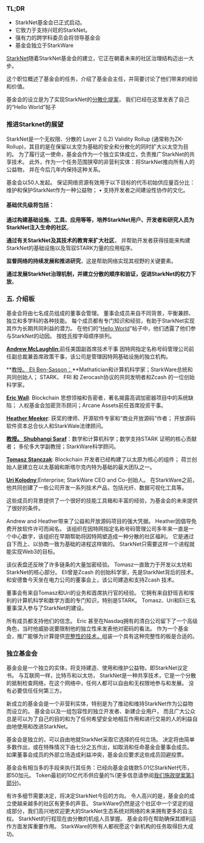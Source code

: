 ### TL;DR

* StarkNet基金会已正式启动。
* 它致力于支持兴旺的StarkNet。
* 强有力的跨学科委员会将领导基金会
* 基金会独立于StarkWare

[StarkNet](https://starknet.io/)随着StarkNet基金会的建立，它正在朝着未来的社区治理结构迈出一大步。

这个职位概述了基金会的任务，介绍了基金会主任，并简要讨论了他们带来的经验和价值。

基金会的设立是为了实现StarkNet的[分散化提案](https://medium.com/starkware/part-1-starknet-sovereignty-a-decentralization-proposal-bca3e98a01ef)， 我们已经在这里发表了自己的“Hello World”帖子[](https://medium.com/@StarkNet_Foundation/7bd55d5dbc59)

### 推进Starknet的展望

StarkNet是一个无权限、分散的 Layer 2 (L2) Validity Rollup (通常称为ZK-Rollup)，其目的是在保留以太空为基础的安全和分散化的同时扩大以太空为目的。 为了履行这一使命，基金会作为一个独立实体成立，负责推广StarkNet的共享技术。 此外，作为一个任务范围狭窄的非营利实体：将StarkNet推向所有人的公益物， 并在今后几年内保持这种关系。

基金会以50人发起。 保证网络资源有效用于以下目标的代币初始供应量百分比：维护和保护StarkNet作为一种公益物； • 支持开发者之间建设性协作的文化。

#### **基础优先级将包括：**

**通过构建基础设施、工具、应用等等，培养StarkNet用户、开发者和研究人员为StarkNet注入生命的社区**。

**通过有关StarkNet及其技术的教育来扩大社区**， 并帮助开发者获得技能来构建StarkNet的基础设施以及驾驭STARK力量的应用程序。

**监督网络的持续发展和推进研究**，这是帮助网络实现其视野的关键要素。

**通过发展StarkNet治理机制，并建立分散的顺序和验证，促进StarkNet的权力下放**。

### **五. 介绍板**

基金会将由七名成员组成的董事会管理。 董事会成员来自不同背景，平衡兼顾、独立和多学科的各种技能。 每个成员都有专门知识和经验，有助于StarkNet实现其作为长期共同利益的潜力。 在他们的“[Hello World](https://medium.com/@StarkNet_Foundation/7bd55d5dbc59)”帖子中，他们透露了他们参与StarkNet的动因。 按姓氏按字母顺序排列。

[**Andrew McLaughlin**:](https://andrew.mclaughl.in/about-me)前任美国副首席技术干事 因特网指定名称号码管理公司前任副总裁兼首席政策干事，该公司是管理因特网基础设施的独立机构。

**[教授。 Eli Ben-Sasson：](https://starkware.co/media-kit/?founder=Eli#founders)**Mathatician和计算机科学家；StarkWare总统和共同创始人； STARK、 FRI 和 Zerocash协议的共同发明者和Zcash 的一位创始科学家。

**[Eric Wall](https://en.wikipedia.org/wiki/Eric_Wall_(researcher))**: Blockchain 思想领袖和告密者，著名揭露高调加密器项目中的系统缺陷； 人权基金会加密货币顾问；Arcane Assets前任首席投资干事。

**[Heather Meeker](https://www.techlawpartners.com/heather)**: 获奖的律师、开源软件专家和“商业开放源码”作者； 开放源码软件资本总合伙人和StarkWale法律顾问。

**[教授。 Shubhangi Saraf](https://www.math.toronto.edu/ssaraf/)**：数学和计算机科学；数学支持STARK 证明的核心贡献者； 多伦多大学副教授；StarkWare科学顾问。

**[Tomasz Stanczak](https://www.linkedin.com/in/tomaszkajetanstanczak/?originalSubdomain=uk)**: Blockchain 开发者已经构建了以太原为核心的组件； 荷兰创始人是建立在以太基姆和斯塔尔克内特为基础的最大团队之一。

[**Uri Kolodny**:](https://starkware.co/media-kit/?founder=Uri#founders)Enterprise; StarkWare CEO and Co-创始人。 在StarkWare之前，他共同创建了一些公司开发一系列技术产品，包括光纤、数据可视化工具等。

这些成员的背景提供了一个很好的技能工具箱和丰富的经验，为基金会的未来提供了很好的条件。

Andrew and Heather带来了公益和开放源码项目的强大凭据。 Heather因倡导免费开放软件许可而闻名。 该组织在因特网指定名称号码管理公司多年来一直是一个中心数字，该组织在早期帮助将因特网塑造成一种分散的社区福利。 它是通过自下而上、以协商一致为基础的进程这样做的。 StarkNet只需要这样一个进程就能实现Web3的目标。

该仪表盘还反映了许多链条的大量加密经验。 Tomasz一直致力于开发以太坊和StarkNet的核心部分。 Eli曾是Zcash 的创始科学家，先是StarkNet背后的技术。 和安德鲁今天坐在电力公司的董事会上，该公司建造和支持Zcash 技术。

董事会有来自Tomasz和Uri的业务和首席执行官的经验。 它拥有来自舒班吉和埃利的计算机科学和数学方面的专门知识，特别是STARK。 Tomasz、Uri和Eli三名董事深入参与了StarkNet的建设。

所有成员都支持他们的信念。 Eric 甚至在Nasdaq拥有的清白公司留下了一个高级角色，当时他威胁说要限制他的独立性来发表他对密码的看法。 作为一个基金会，推广能够为计算提供[完整性的技术，](https://medium.com/starkware/extreme-integrity-in-decentralized-world-9e66cdf24d8b)组装一个具有这种完整性的板是合适的。

### **独立基金会**

基金会是一个独立的实体，将支持建造、使用和维护公益物，即StarkNet议定书。 与互联网一样，比特币和以太坊， StarkNet是一种共享技术，它是一个分散的抵制检查网络，在这个网络中，任何人都可以自由和无权限地参与和发展。 没有必要信任任何第三方。

新成立的基金会是一个非营利实体，特别是为了推动和维持StarkNet作为公益物而设立的。 基金会以及一组包容性的独立开发者、新建企业用户， 而且广大公众总是可以为了自己的目的和为了任何希望安全地相互作用和进行交易的人的利益自由地使用和改进StarkNet。

基金会是独立的，可以自由地就StarkNet采取它选择的任何立场。 决定将由简单多数作出，或在特殊情况下由七分之五作出，如取消和任命基金会董事会成员。 如果董事会成员的外部立场造成利益冲突，基金会应要求这些成员回避投票。

基金会有相当多的手段来执行其任务：已经向基金会拨款5.01亿StarkNet代币，即50加元。 Token最初的10亿代币供应量的%(更多信息请参阅[我们施政提案第3部分](https://medium.com/starkware/part-3-starknet-token-design-5cc17af066c6))。

有许多细节需要决定，将决定StarkNet今后的方向。 令人高兴的是，基金会的成立使越来越多的社区有更多的声音。 StarkWare仍然是这个社区中一个坚定的组成部分，我们高兴地欢迎更大的StarkNet生态系统对网络的未来拥有更多的自主权。 StarkNet的行程现在由分散的机组人员掌握。 基金会将在帮助确保其顺利运作方面发挥重要作用。 StarkWare的所有人都祝愿这个新机构的任务取得巨大成功。